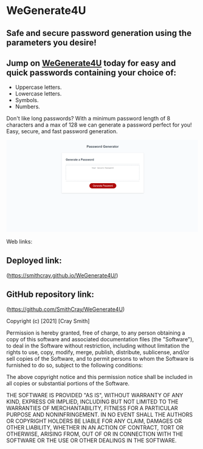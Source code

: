 # WeGenerate4U

## Safe and secure password generation using the parameters you desire!

## Jump on [WeGenerate4U](https://smithcray.github.io/WeGenerate4U/) today for easy and quick passwords containing your choice of:

- Uppercase letters.
- Lowercase letters.
- Symbols.
- Numbers.

Don't like long passwords? With a minimum password length of 8 characters and a max of 128 we can generate a password perfect for you! Easy, secure, and fast password generation.

![Webpage preview](assets\Sitepre.PNG)

Web links:

## Deployed link:

(https://smithcray.github.io/WeGenerate4U/)

## GitHub repository link:

(https://github.com/SmithCray/WeGenerate4U)

Copyright (c) [2021] [Cray Smith]

Permission is hereby granted, free of charge, to any person obtaining a copy
of this software and associated documentation files (the "Software"), to deal
in the Software without restriction, including without limitation the rights
to use, copy, modify, merge, publish, distribute, sublicense, and/or sell
copies of the Software, and to permit persons to whom the Software is
furnished to do so, subject to the following conditions:

The above copyright notice and this permission notice shall be included in all
copies or substantial portions of the Software.

THE SOFTWARE IS PROVIDED "AS IS", WITHOUT WARRANTY OF ANY KIND, EXPRESS OR
IMPLIED, INCLUDING BUT NOT LIMITED TO THE WARRANTIES OF MERCHANTABILITY,
FITNESS FOR A PARTICULAR PURPOSE AND NONINFRINGEMENT. IN NO EVENT SHALL THE
AUTHORS OR COPYRIGHT HOLDERS BE LIABLE FOR ANY CLAIM, DAMAGES OR OTHER
LIABILITY, WHETHER IN AN ACTION OF CONTRACT, TORT OR OTHERWISE, ARISING FROM,
OUT OF OR IN CONNECTION WITH THE SOFTWARE OR THE USE OR OTHER DEALINGS IN THE
SOFTWARE.
